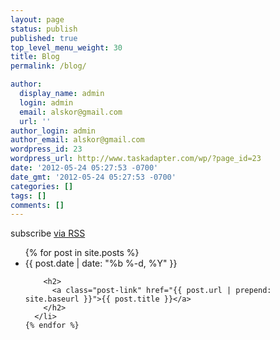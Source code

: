 ```yaml
---
layout: page
status: publish
published: true
top_level_menu_weight: 30
title: Blog
permalink: /blog/

author:
  display_name: admin
  login: admin
  email: alskor@gmail.com
  url: ''
author_login: admin
author_email: alskor@gmail.com
wordpress_id: 23
wordpress_url: http://www.taskadapter.com/wp/?page_id=23
date: '2012-05-24 05:27:53 -0700'
date_gmt: '2012-05-24 05:27:53 -0700'
categories: []
tags: []
comments: []
---
```

<p class="rss-subscribe">subscribe <a href="{{ "/feed.xml" | prepend: site.baseurl }}">via RSS</a></p>

  <ul class="post-list">
    {% for post in site.posts %}
      <li>
        <span class="post-meta">{{ post.date | date: "%b %-d, %Y" }}</span>

        <h2>
          <a class="post-link" href="{{ post.url | prepend: site.baseurl }}">{{ post.title }}</a>
        </h2>
      </li>
    {% endfor %}
  </ul>

